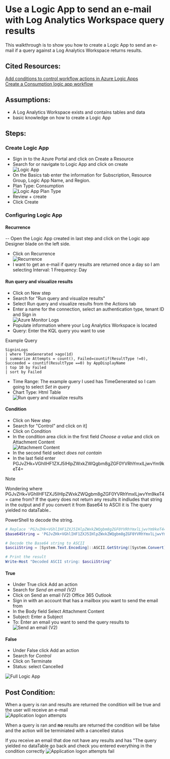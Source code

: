 # Use a Logic App to send an e-mail with Log Analytics Workspace query results

This walkthrough is to show you how to create a Logic App to send an e-mail if a query against a Log Analytics Workspace returns results.

## Cited Resources:
[Add conditions to control workflow actions in Azure Logic Apps](https://learn.microsoft.com/en-us/azure/logic-apps/logic-apps-control-flow-conditional-statement?tabs=consumption) <br/>
[Create a Consumption logic app workflow](https://learn.microsoft.com/en-us/azure/logic-apps/tutorial-build-schedule-recurring-logic-app-workflow#create-a-consumption-logic-app-workflow) <br/>

## Assumptions:

- A Log Analytics Workspace exists and contains tables and data
- basic knowledge on how to create a Logic App

## Steps:

### Create Logic App

- Sign in to the Azure Portal and click on Create a Resource
-  Search for or navigate to Logic App and click on create <br/>
  ![Logic App](images/LogicApp-Send-Query-Results-Email-1.png)
- On the Basics tab enter the information for Subscription, Resource Group, Logic App Name, and Region.
- Plan Type: Consumption <br/>
   ![Logic App Plan Type](images/LogicApp-Send-Query-Results-Email-2.png)
- Review + create
- Click Create

### Configuring Logic App

#### Recurrence
-- Open the Logic App created in last step and click on the Logic app Designer blade on the left side.
- Click on Recurrence <br/>
  ![Recurrence](images/LogicApp-Send-Query-Results-Email-3.png)
- I want to get an e-mail if query results are returned once a day so I am selecting Interval: 1 Frequency: Day
#### Run query and visualize results
- Click on New step
- Search for "Run query and visualize results"
- Select Run query and visualize results from the Actions tab
- Enter a name for the connection, select an authentication type, tenant ID and Sign in <br/>
  ![Azure Monitor Logs](images/LogicApp-Send-Query-Results-Email-4.png)
- Populate information where your Log Analytics Workspace is located
- Query: Enter the KQL query you want to use

Example Query
```kql
SigninLogs
| where TimeGenerated >ago(1d)
| summarize Attempts = count(), Failed=countif(ResultType !=0), Succeeded = countif(ResultType ==0) by AppDisplayName
| top 10 by Failed
| sort by Failed
```

- Time Range: The example query I used has TimeGenerated so I cam going to select _Set in query_
- Chart Type: Html Table <br/>
  ![Run query and visualize results](images/LogicApp-Send-Query-Results-Email-5.png)

#### Condition
- Click on New step
- Search for "Control" and click on it]
- Click on Condition
- In the condition area click in the first field _Choose a value_ and click on Attachment Content <br/>
  ![Attachment Content](images/LogicApp-Send-Query-Results-Email-6.png)
- In the second field select _does not contain_
- In the last field enter PGJvZHk+VGhlIHF1ZXJ5IHlpZWxkZWQgbm8gZGF0YVRhYmxlLjwvYm9keT4= 

> [!NOTE]
> Wondering where PGJvZHk+VGhlIHF1ZXJ5IHlpZWxkZWQgbm8gZGF0YVRhYmxlLjwvYm9keT4= came from?
> If the query does not return any results it indludes that string in the output and if you convert it from Base64 to ASCII it is <body>The query yielded no dataTable.</body>.

PowerShell to decode the string.
```powershell
# Replace 'PGJvZHk+VGhlIHF1ZXJ5IHlpZWxkZWQgbm8gZGF0YVRhYmxlLjwvYm9keT4=' with your actual Base64 string
$base64String = 'PGJvZHk+VGhlIHF1ZXJ5IHlpZWxkZWQgbm8gZGF0YVRhYmxlLjwvYm9keT4='

# Decode the Base64 string to ASCII
$asciiString = [System.Text.Encoding]::ASCII.GetString([System.Convert]::FromBase64String($base64String))

# Print the result
Write-Host "Decoded ASCII string: $asciiString"
```

#### True
- Under True click Add an action
- Search for _Send an email (V2)_
- Click on Send an email (V2) Office 365 Outlook
- Sign in with an account that has a mailbox you want to send the email from
- In the Body field Select Attachment Content
- Subject: Enter a Subject
- To: Enter an email you want to send the query results to <br/>
  ![Send an email (V2)](images/LogicApp-Send-Query-Results-Email-7.png)
#### False
- Under False click Add an action
- Search for _Control_
- Click on Terminate
- Status: select Cancelled

![Full Logic App](images/LogicApp-Send-Query-Results-Email-8.png)

## Post Condition:
When a query is ran and results are returned the condition will be true and the user will receive an e-mail <br/>
![Application logon attempts](images/LogicApp-Send-Query-Results-Email-9.png)

When a query is ran and **no** results are returned the condition will be false and the action will be terminiated with a cancelled status

If you receive an email that doe not have any results and has "The query yielded no dataTable go back and check you entered everything in the condition correctly
![Application logon attempts fail](images/LogicApp-Send-Query-Results-Email-10.png)


